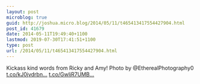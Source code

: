 ```yaml
---
layout: post
microblog: true
guid: http://joshua.micro.blog/2014/05/11/t465413417554427904.html
post_id: 41679
date: 2014-05-11T19:49:40+1100
lastmod: 2019-07-30T17:41:51+1100
type: post
url: /2014/05/11/t465413417554427904.html
---
```

Kickass kind words from Ricky and Amy! Photo by @EtherealPhotography0 [t.co/kJ0jvdrbn...](http://t.co/kJ0jvdrbn1) [t.co/GwljR7UMB...](http://t.co/GwljR7UMBT)
